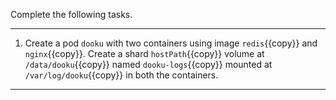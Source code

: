 Complete the following tasks.

---

1. Create a pod `dooku` with two containers  using image `redis`{{copy}} and `nginx`{{copy}}. Create a shard `hostPath`{{copy}} volume at `/data/dooku`{{copy}} named `dooku-logs`{{copy}} mounted at `/var/log/dooku`{{copy}} in both the containers.

---
<br/>
<br/>
